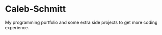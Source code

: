 # Caleb-Schmitt
My programming portfolio and some extra side projects to get more coding experience.
